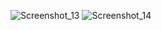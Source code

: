 ![Screenshot_13](https://user-images.githubusercontent.com/110064892/222010562-5881e236-0fda-4a97-a403-be68a0206085.png)
![Screenshot_14](https://user-images.githubusercontent.com/110064892/222010571-1c4b2175-b87c-45d9-bc0d-05d17f3e44d4.png)
